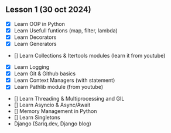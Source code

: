 ## Lesson 1 (30 oct 2024)

- [x] Learn OOP in Python
- [x] Learn Usefull funtions (map, filter, lambda)
- [x] Learn Decorators
- [x] Learn Generators
- [] Learn Collections & Itertools modules (learn it from youtube)
- [x] Learn Logging
- [x] Learn Git & Github basics
- [x] Learn Context Managers (with statement)
- [x] Learn Pathlib module (from youtube)
- [] Learn Threading & Multiprocessing and GIL
- [] Learn Asyncio & Async/Await
- [] Memory Management in Python
- [] Learn Singletons
- Django (Sariq.dev, Django blog)
